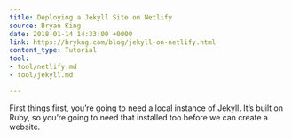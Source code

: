 ```yaml
---
title: Deploying a Jekyll Site on Netlify
source: Bryan King
date: 2018-01-14 14:33:00 +0000
link: https://brykng.com/blog/jekyll-on-netlify.html
content_type: Tutorial
tool:
- tool/netlify.md
- tool/jekyll.md

---
```

First things first, you’re going to need a local instance of Jekyll. It’s built on Ruby, so you’re going to need that installed too before we can create a website.





